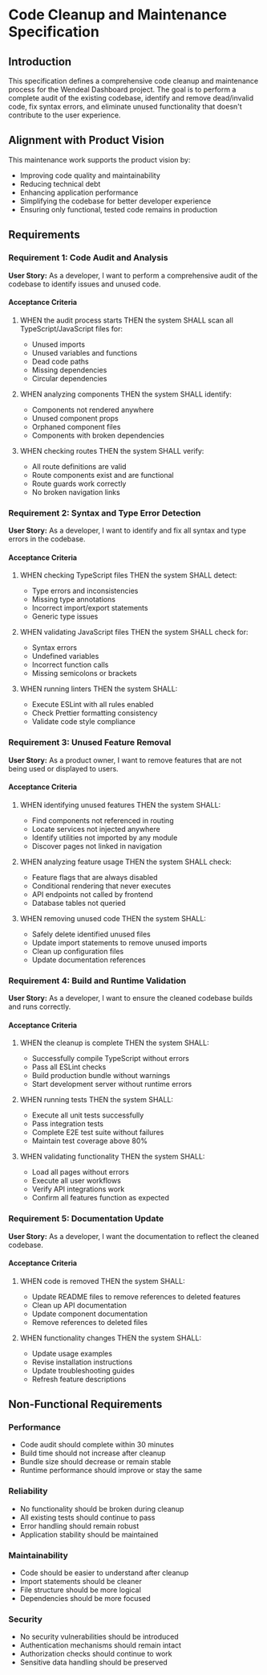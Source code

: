 # Code Cleanup and Maintenance Specification

## Introduction

This specification defines a comprehensive code cleanup and maintenance process for the Wendeal Dashboard project. The goal is to perform a complete audit of the existing codebase, identify and remove dead/invalid code, fix syntax errors, and eliminate unused functionality that doesn't contribute to the user experience.

## Alignment with Product Vision

This maintenance work supports the product vision by:
- Improving code quality and maintainability
- Reducing technical debt
- Enhancing application performance
- Simplifying the codebase for better developer experience
- Ensuring only functional, tested code remains in production

## Requirements

### Requirement 1: Code Audit and Analysis

**User Story:** As a developer, I want to perform a comprehensive audit of the codebase to identify issues and unused code.

#### Acceptance Criteria

1. WHEN the audit process starts THEN the system SHALL scan all TypeScript/JavaScript files for:
   - Unused imports
   - Unused variables and functions
   - Dead code paths
   - Missing dependencies
   - Circular dependencies

2. WHEN analyzing components THEN the system SHALL identify:
   - Components not rendered anywhere
   - Unused component props
   - Orphaned component files
   - Components with broken dependencies

3. WHEN checking routes THEN the system SHALL verify:
   - All route definitions are valid
   - Route components exist and are functional
   - Route guards work correctly
   - No broken navigation links

### Requirement 2: Syntax and Type Error Detection

**User Story:** As a developer, I want to identify and fix all syntax and type errors in the codebase.

#### Acceptance Criteria

1. WHEN checking TypeScript files THEN the system SHALL detect:
   - Type errors and inconsistencies
   - Missing type annotations
   - Incorrect import/export statements
   - Generic type issues

2. WHEN validating JavaScript files THEN the system SHALL check for:
   - Syntax errors
   - Undefined variables
   - Incorrect function calls
   - Missing semicolons or brackets

3. WHEN running linters THEN the system SHALL:
   - Execute ESLint with all rules enabled
   - Check Prettier formatting consistency
   - Validate code style compliance

### Requirement 3: Unused Feature Removal

**User Story:** As a product owner, I want to remove features that are not being used or displayed to users.

#### Acceptance Criteria

1. WHEN identifying unused features THEN the system SHALL:
   - Find components not referenced in routing
   - Locate services not injected anywhere
   - Identify utilities not imported by any module
   - Discover pages not linked in navigation

2. WHEN analyzing feature usage THEN the system SHALL check:
   - Feature flags that are always disabled
   - Conditional rendering that never executes
   - API endpoints not called by frontend
   - Database tables not queried

3. WHEN removing unused code THEN the system SHALL:
   - Safely delete identified unused files
   - Update import statements to remove unused imports
   - Clean up configuration files
   - Update documentation references

### Requirement 4: Build and Runtime Validation

**User Story:** As a developer, I want to ensure the cleaned codebase builds and runs correctly.

#### Acceptance Criteria

1. WHEN the cleanup is complete THEN the system SHALL:
   - Successfully compile TypeScript without errors
   - Pass all ESLint checks
   - Build production bundle without warnings
   - Start development server without runtime errors

2. WHEN running tests THEN the system SHALL:
   - Execute all unit tests successfully
   - Pass integration tests
   - Complete E2E test suite without failures
   - Maintain test coverage above 80%

3. WHEN validating functionality THEN the system SHALL:
   - Load all pages without errors
   - Execute all user workflows
   - Verify API integrations work
   - Confirm all features function as expected

### Requirement 5: Documentation Update

**User Story:** As a developer, I want the documentation to reflect the cleaned codebase.

#### Acceptance Criteria

1. WHEN code is removed THEN the system SHALL:
   - Update README files to remove references to deleted features
   - Clean up API documentation
   - Update component documentation
   - Remove references to deleted files

2. WHEN functionality changes THEN the system SHALL:
   - Update usage examples
   - Revise installation instructions
   - Update troubleshooting guides
   - Refresh feature descriptions

## Non-Functional Requirements

### Performance
- Code audit should complete within 30 minutes
- Build time should not increase after cleanup
- Bundle size should decrease or remain stable
- Runtime performance should improve or stay the same

### Reliability
- No functionality should be broken during cleanup
- All existing tests should continue to pass
- Error handling should remain robust
- Application stability should be maintained

### Maintainability
- Code should be easier to understand after cleanup
- Import statements should be cleaner
- File structure should be more logical
- Dependencies should be more focused

### Security
- No security vulnerabilities should be introduced
- Authentication mechanisms should remain intact
- Authorization checks should continue to work
- Sensitive data handling should be preserved

